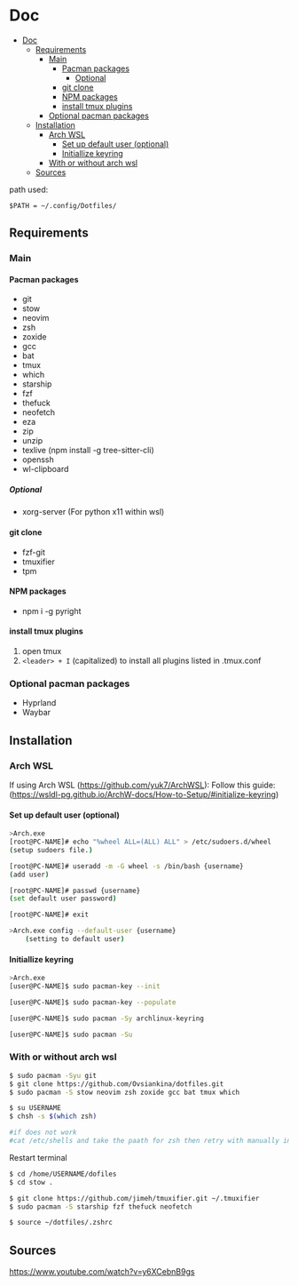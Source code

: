 # Doc

- [Doc](#doc)
  - [Requirements](#requirements)
    - [Main](#main)
      - [Pacman packages](#pacman-packages)
        - [Optional](#optional)
      - [git clone](#git-clone)
      - [NPM packages](#npm-packages)
      - [install tmux plugins](#install-tmux-plugins)
    - [Optional pacman packages](#optional-pacman-packages)
  - [Installation](#installation)
    - [Arch WSL](#arch-wsl)
      - [Set up default user (optional)](#set-up-default-user-optional)
      - [Initiallize keyring](#initiallize-keyring)
    - [With or without arch wsl](#with-or-without-arch-wsl)
  - [Sources](#sources)

 path used:

`$PATH = ~/.config/Dotfiles/`

## Requirements

### Main

#### Pacman packages
- git
- stow
- neovim
- zsh
- zoxide
- gcc
- bat
- tmux
- which
- starship
- fzf
- thefuck
- neofetch
- eza
- zip
- unzip
- texlive (npm install -g tree-sitter-cli)
- openssh
- wl-clipboard
##### Optional
- xorg-server (For python x11 within wsl)

#### git clone
- fzf-git
- tmuxifier
- tpm

#### NPM packages
- npm i -g pyright

#### install tmux plugins
1. open tmux
2. `<leader> + I` (capitalized) to install all plugins listed in .tmux.conf

### Optional pacman packages
- Hyprland
- Waybar

## Installation

### Arch WSL
If using Arch WSL (https://github.com/yuk7/ArchWSL):
Follow this guide: (https://wsldl-pg.github.io/ArchW-docs/How-to-Setup/#initialize-keyring)

#### Set up default user (optional)

```bash
>Arch.exe
[root@PC-NAME]# echo "%wheel ALL=(ALL) ALL" > /etc/sudoers.d/wheel
(setup sudoers file.)

[root@PC-NAME]# useradd -m -G wheel -s /bin/bash {username}
(add user)

[root@PC-NAME]# passwd {username}
(set default user password)

[root@PC-NAME]# exit

>Arch.exe config --default-user {username}
    (setting to default user)


```
#### Initiallize keyring
```bash
>Arch.exe
[user@PC-NAME]$ sudo pacman-key --init

[user@PC-NAME]$ sudo pacman-key --populate

[user@PC-NAME]$ sudo pacman -Sy archlinux-keyring

[user@PC-NAME]$ sudo pacman -Su

```

### With or without arch wsl
```bash
$ sudo pacman -Syu git
$ git clone https://github.com/Ovsiankina/dotfiles.git
$ sudo pacman -S stow neovim zsh zoxide gcc bat tmux which

$ su USERNAME
$ chsh -s $(which zsh)

#if does not work
#cat /etc/shells and take the paath for zsh then retry with manually inserting the path

```
Restart terminal

```bash
$ cd /home/USERNAME/dofiles
$ cd stow .

$ git clone https://github.com/jimeh/tmuxifier.git ~/.tmuxifier
$ sudo pacman -S starship fzf thefuck neofetch

$ source ~/dotfiles/.zshrc

```
## Sources

https://www.youtube.com/watch?v=y6XCebnB9gs

